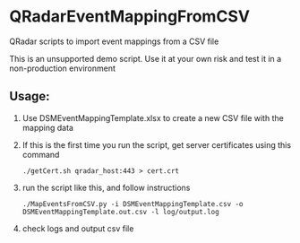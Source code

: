 # QRadarEventMappingFromCSV
QRadar scripts to import event mappings from a CSV file

This is an unsupported demo script. Use it at your own risk and test it in a non-production environment

## Usage:

1. Use DSMEventMappingTemplate.xlsx to create a new CSV file with the mapping data
1. If this is the first time you run the script, get server certificates using this command


	```./getCert.sh qradar_host:443 > cert.crt```
1. run the script like this, and follow instructions


	```./MapEventsFromCSV.py -i DSMEventMappingTemplate.csv -o DSMEventMappingTemplate.out.csv -l log/output.log```
1. check logs and output csv file
